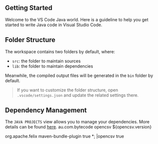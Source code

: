 ## Getting Started

Welcome to the VS Code Java world. Here is a guideline to help you get started to write Java code in Visual Studio Code.

## Folder Structure

The workspace contains two folders by default, where:

- `src`: the folder to maintain sources
- `lib`: the folder to maintain dependencies

Meanwhile, the compiled output files will be generated in the `bin` folder by default.

> If you want to customize the folder structure, open `.vscode/settings.json` and update the related settings there.

## Dependency Management

The `JAVA PROJECTS` view allows you to manage your dependencies. More details can be found [here](https://github.com/microsoft/vscode-java-dependency#manage-dependencies).
<dependency>
<groupId>au.com.bytecode</groupId>
<artifactId>opencsv</artifactId>
<version>${opencsv.version}</version>
</dependency>

<plugin>
    <groupId>org.apache.felix</groupId>
    <artifactId>maven-bundle-plugin</artifactId>
    <extensions>true</extensions>
    <configuration>
        <instructions>
            <Embed-Dependency>*;
                |opencsv
            </Embed-Dependency>
            <Embed-Transitive>true</Embed-Transitive>
        </instructions>
    </configuration>
</plugin>

